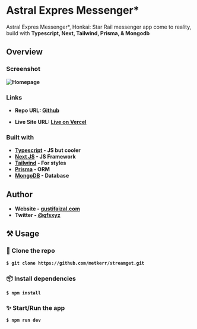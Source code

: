 # Astral Expres Messenger\*

Astral Expres Messenger\*, Honkai: Star Rail messenger app come to reality, build with <b>Typescript, Next, Tailwind, Prisma, & Mongodb<b>

## Overview

### Screenshot

![Homepage](https://raw.githubusercontent.com/gfsxyz/portofolio-v2/main/assets/images/astral/astral.png?token=GHSAT0AAAAAACD56TP2DPO4SESPWGIYMVKWZGHT3UQ)

### Links

- Repo URL: [Github](https://github.com/gfsxyz/astral-express-mesengger)

- Live Site URL: [Live on Vercel](https://astral-express-mesengger.vercel.app/)

### Built with

- [Typescript](https://www.typescriptlang.org/) - JS but cooler
- [Next JS](https://nextjs.org/) - JS Framework
- [Tailwind](https://tailwindcss.com/) - For styles
- [Prisma](https://www.prisma.io/) - ORM
- [MongoDB](https://www.mongodb.com/) - Database

## Author

- Website - [gustifaizal.com](https://gustifaizal.com/)
- Twitter - [@gfsxyz](https://twitter.com/gfsxyz)

## ⚒ Usage

### 👥 Clone the repo

```shell
$ git clone https://github.com/metkerr/streamget.git
```

### 📦 Install dependencies

```shell
$ npm install
```

### ✨ Start/Run the app

```shell
$ npm run dev
```

